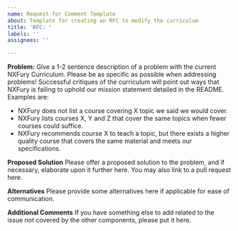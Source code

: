 ```yaml
---
name: Request for Comment Template
about: Template for creating an RFC to modify the curriculum
title: 'RFC: '
labels: ''
assignees: ''

---
```


**Problem:**
Give a 1-2 sentence description of a problem with the current NXFury Curriculum. Please be as specific as possible when addressing problems! Successful critiques of the curriculum will point out ways that NXFury is failing to uphold our mission statement detailed in the README. Examples are:

* NXFury does not list a course covering X topic we said we would cover.
* NXFury lists courses X, Y and Z that cover the same topics when fewer courses could suffice.
* NXFury recommends course X to teach a topic, but there exists a higher quality course that covers the same material and meets our specifications.

**Proposed Solution**
Please offer a proposed solution to the problem, and if necessary, elaborate upon it further here.
You may also link to a pull request here.

**Alternatives**
Please provide some alternatives here if applicable for ease of communication.

**Additional Comments**
If you have something else to add related to the issue not covered by the other components, please put it here.

